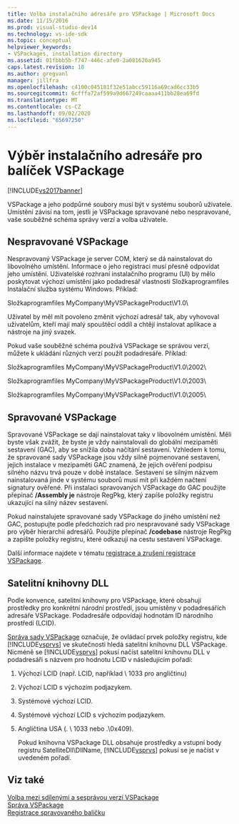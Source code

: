 ```yaml
---
title: Volba instalačního adresáře pro VSPackage | Microsoft Docs
ms.date: 11/15/2016
ms.prod: visual-studio-dev14
ms.technology: vs-ide-sdk
ms.topic: conceptual
helpviewer_keywords:
- VSPackages, installation directory
ms.assetid: 01fbbb5b-f747-446c-afe0-2a081626a945
caps.latest.revision: 18
ms.author: gregvanl
manager: jillfra
ms.openlocfilehash: c4100c045181f32e51abcc59116a69cad6cc33b5
ms.sourcegitcommit: 6cfffa72af599a9d667249caaaa411bb28ea69fd
ms.translationtype: MT
ms.contentlocale: cs-CZ
ms.lasthandoff: 09/02/2020
ms.locfileid: "65697250"
---
```

# <a name="choosing-the-installation-directory-for-a-vspackage"></a>Výběr instalačního adresáře pro balíček VSPackage
[!INCLUDE[vs2017banner](../../includes/vs2017banner.md)]

VSPackage a jeho podpůrné soubory musí být v systému souborů uživatele. Umístění závisí na tom, jestli je VSPackage spravované nebo nespravované, vaše souběžné schéma správy verzí a volba uživatele.  
  
## <a name="unmanaged-vspackages"></a>Nespravované VSPackage  
 Nespravovaný VSPackage je server COM, který se dá nainstalovat do libovolného umístění. Informace o jeho registraci musí přesně odpovídat jeho umístění. Uživatelské rozhraní instalačního programu (UI) by mělo poskytovat výchozí umístění jako podadresář vlastnosti Složkaprogramfiles Instalační služba systému Windows. Příklad:  
  
 Složkaprogramfiles MyCompany\MyVSPackageProduct\V1.0\  
  
 Uživatel by měl mít povoleno změnit výchozí adresář tak, aby vyhovoval uživatelům, kteří mají malý spouštěcí oddíl a chtějí instalovat aplikace a nástroje na jiný svazek.  
  
 Pokud vaše souběžné schéma používá VSPackage se správou verzí, můžete k ukládání různých verzí použít podadresáře. Příklad:  
  
 Složkaprogramfiles MyCompany\MyVSPackageProduct\V1.0\2002\  
  
 Složkaprogramfiles MyCompany\MyVSPackageProduct\V1.0\2003\  
  
 Složkaprogramfiles MyCompany\MyVSPackageProduct\V1.0\2005\  
  
## <a name="managed-vspackages"></a>Spravované VSPackage  
 Spravované VSPackage se dají nainstalovat taky v libovolném umístění. Měli byste však zvážit, že byste je vždy nainstalovali do globální mezipaměti sestavení (GAC), aby se snížila doba načítání sestavení. Vzhledem k tomu, že spravované sady VSPackage jsou vždy silně pojmenované sestavení, jejich instalace v mezipaměti GAC znamená, že jejich ověření podpisu silného názvu trvá pouze v době instalace. Sestavení se silným názvem nainstalovaná jinde v systému souborů musí mít při každém načtení signatury ověřené. Při instalaci spravovaných VSPackage do GAC použijte přepínač **/Assembly je** nástroje RegPkg, který zapíše položky registru ukazující na silný název sestavení.  
  
 Pokud nainstalujete spravované sady VSPackage do jiného umístění než GAC, postupujte podle předchozích rad pro nespravované sady VSPackage pro výběr hierarchií adresářů. Použijte přepínač **/codebase** nástroje RegPkg a zapište položky registru, které odkazují na cestu sestavení VSPackage.  
  
 Další informace najdete v tématu [registrace a zrušení registrace VSPackage](../../extensibility/registering-and-unregistering-vspackages.md).  
  
## <a name="satellite-dlls"></a>Satelitní knihovny DLL  
 Podle konvence, satelitní knihovny pro VSPackage, které obsahují prostředky pro konkrétní národní prostředí, jsou umístěny v podadresářích adresáře VSPackage. Podadresáře odpovídají hodnotám ID národního prostředí (LCID).  
  
 [Správa sady VSPackage](../../extensibility/managing-vspackages.md) označuje, že ovládací prvek položky registru, kde [!INCLUDE[vsprvs](../../includes/vsprvs-md.md)] ve skutečnosti hledá satelitní knihovnu DLL VSPackage. Nicméně se [!INCLUDE[vsprvs](../../includes/vsprvs-md.md)] pokusí načíst satelitní knihovnu DLL v podadresáři s názvem pro hodnotu LCID v následujícím pořadí:  
  
1. Výchozí LCID (např. LCID, například \ 1033 pro angličtinu)  
  
2. Výchozí LCID s výchozím podjazykem.  
  
3. Systémové výchozí LCID.  
  
4. Systémové výchozí LCID s výchozím podjazykem.  
  
5. Angličtina USA (. \ 1033 nebo .\0x409).  
  
   Pokud knihovna VSPackage DLL obsahuje prostředky a vstupní body registru SatelliteDll\DllName, [!INCLUDE[vsprvs](../../includes/vsprvs-md.md)] pokusí se je načíst v uvedeném pořadí.  
  
## <a name="see-also"></a>Viz také  
 [Volba mezi sdílenými a sesprávou verzí VSPackage](../../extensibility/choosing-between-shared-and-versioned-vspackages.md)   
 [Správa VSPackage](../../extensibility/managing-vspackages.md)   
 [Registrace spravovaného balíčku](https://msdn.microsoft.com/f69e0ea3-6a92-4639-8ca9-4c9c210e58a1)
